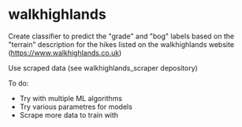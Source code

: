 # walkhighlands

Create classifier to predict the "grade" and "bog" labels based on the "terrain" description for the hikes listed on the walkhighlands website (https://www.walkhighlands.co.uk)

Use scraped data (see walkhighlands_scraper depository)

To do: 
- Try with multiple ML algorithms
- Try various parametres for models
- Scrape more data to train with 
